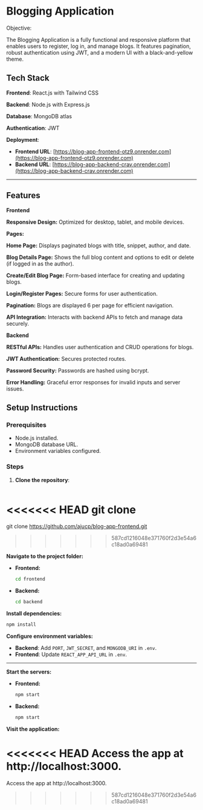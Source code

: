 
# Blogging Application

Objective:

The Blogging Application is a fully functional and responsive platform that enables users to register, log in, and manage blogs. It features pagination, robust authentication using JWT, and a modern UI with a black-and-yellow theme.

## Tech Stack

**Frontend**: React.js with Tailwind CSS

**Backend**: Node.js with Express.js

**Database**: MongoDB atlas

**Authentication**: JWT

**Deployment**:  
- **Frontend URL**: [https://blog-app-frontend-otz9.onrender.com](https://blog-app-frontend-otz9.onrender.com)  
- **Backend URL**: [https://blog-app-backend-crav.onrender.com](https://blog-app-backend-crav.onrender.com)  

---
## Features

**Frontend**

**Responsive Design:** Optimized for desktop, tablet, and mobile devices.

**Pages:**

**Home Page:** Displays paginated blogs with title, snippet, author,   and date.

**Blog Details Page:** Shows the full blog content and options to edit or delete (if logged in as the author).

**Create/Edit Blog Page:** Form-based interface for creating and updating blogs.

**Login/Register Pages:** Secure forms for user authentication.

**Pagination:** Blogs are displayed 6 per page for efficient navigation.

**API Integration:** Interacts with backend APIs to fetch and manage data securely.

**Backend**

**RESTful APIs:** Handles user authentication and CRUD operations for blogs.

**JWT Authentication:** Secures protected routes.

**Password Security:** Passwords are hashed using bcrypt.

**Error Handling:** Graceful error responses for invalid inputs and server issues.


## **Setup Instructions**

### **Prerequisites**
- Node.js installed.  
- MongoDB database URL.  
- Environment variables configured.  

### **Steps**

1. **Clone the repository**:  
   ```bash
<<<<<<< HEAD
   git clone <repo-url>
=======
   git clone https://github.com/ajucp/blog-app-frontend.git
>>>>>>> 587cd1216048e371760f2d3e54a6c18ad0a69481

 **Navigate to the project folder:**

- **Frontend:**
  ```bash
  cd frontend

- **Backend:**
  ```bash
  cd backend

**Install dependencies:**

```bash
npm install
```

**Configure environment variables:**

- **Backend**: Add `PORT`, `JWT_SECRET`, and `MONGODB_URI` in `.env`.  
- **Frontend**: Update `REACT_APP_API_URL` in `.env`.  

---

**Start the servers:**

- **Frontend:**
  ```bash
  npm start

- **Backend:**
  ```bash
  npm start

**Visit the application:**

<<<<<<< HEAD
Access the app at http://localhost:3000.
=======
Access the app at http://localhost:3000.
>>>>>>> 587cd1216048e371760f2d3e54a6c18ad0a69481
